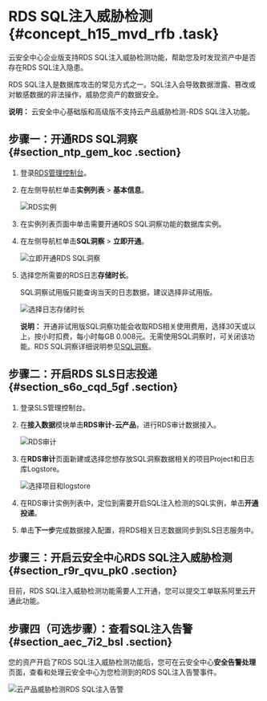 # RDS SQL注入威胁检测 {#concept_h15_mvd_rfb .task}

云安全中心企业版支持RDS SQL注入威胁检测功能，帮助您及时发现资产中是否存在RDS SQL注入隐患。

RDS SQL注入是数据库攻击的常见方式之一。SQL注入会导致数据泄露、篡改或对敏感数据的非法操作，威胁您资产的数据安全。

**说明：** 云安全中心基础版和高级版不支持云产品威胁检测-RDS SQL注入功能。

## 步骤一：开通RDS SQL洞察 {#section_ntp_gem_koc .section}

1.  登录[RDS管理控制台](https://rds.console.aliyun.com/)。
2.  在左侧导航栏单击**实例列表** \> **基本信息**。

    ![RDS实例](http://static-aliyun-doc.oss-cn-hangzhou.aliyuncs.com/assets/img/41684/156699499454828_zh-CN.png)

3.  在实例列表页面中单击需要开通RDS SQL洞察功能的数据库实例。
4.  在左侧导航栏单击**SQL洞察** \> **立即开通**。

    ![立即开通RDS SQL洞察](http://static-aliyun-doc.oss-cn-hangzhou.aliyuncs.com/assets/img/41684/156699499454830_zh-CN.png)

5.  选择您所需要的RDS日志**存储时长**。

    SQL洞察试用版只能查询当天的日志数据，建议选择非试用版。

    ![选择日志存储时长](http://static-aliyun-doc.oss-cn-hangzhou.aliyuncs.com/assets/img/41684/156699499454831_zh-CN.png)

    **说明：** 开通非试用版SQL洞察功能会收取RDS相关使用费用，选择30天或以上，按小时扣费，每小时每GB 0.008元。无需使用SQL洞察时，可关闭该功能。RDS SQL洞察详细说明参见[SQL洞察](../../intl.zh-CN/用户指南/SQL洞察.md#)。


## 步骤二：开启RDS SLS日志投递 {#section_s6o_cqd_5gf .section}

1.  登录SLS管理控制台。
2.  在**接入数据**模块单击**RDS审计-云产品**，进行RDS审计数据接入。

    ![RDS审计](http://static-aliyun-doc.oss-cn-hangzhou.aliyuncs.com/assets/img/41684/156699499454833_zh-CN.png)

3.  在**RDS审计**页面新建或选择您想存放SQL洞察数据相关的项目Project和日志库Logstore。

    ![选择项目和logstore](http://static-aliyun-doc.oss-cn-hangzhou.aliyuncs.com/assets/img/41684/156699499454832_zh-CN.png)

4.  在RDS审计实例列表中，定位到需要开启SQL注入检测的SQL实例，单击**开通投递**。
5.  单击**下一步**完成数据接入配置，将RDS相关日志数据同步到SLS日志服务中。

## 步骤三：开启云安全中心RDS SQL注入威胁检测 {#section_r9r_qvu_pk0 .section}

目前，RDS SQL注入威胁检测功能需要人工开通，您可以提交工单联系阿里云开通此功能。

## 步骤四（可选步骤）：查看SQL注入告警 {#section_aec_7i2_bsl .section}

您的资产开启了RDS SQL注入威胁检测功能后，您可在云安全中心**安全告警处理**页面，查看和处理云安全中心为您检测到的RDS SQL注入告警事件。

![云产品威胁检测RDS SQL注入告警](http://static-aliyun-doc.oss-cn-hangzhou.aliyuncs.com/assets/img/41684/156699499554835_zh-CN.png)


